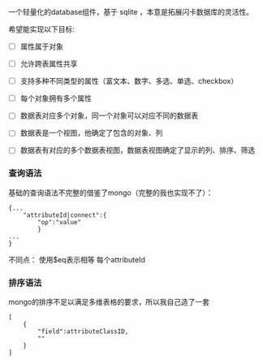 一个轻量化的database组件，基于 sqlite ，本意是拓展闪卡数据库的灵活性。

希望能实现以下目标:

* [ ] 属性属于对象
* [ ] 允许跨表属性共享
* [ ] 支持多种不同类型的属性（富文本、数字、多选、单选、checkbox）
* [ ] 每个对象拥有多个属性
* [ ] 数据表对应多个对象，同一个对象可以对应不同的数据表
* [ ] 数据表是一个视图，他确定了包含的对象、列
* [ ] 数据表有对应的多个数据表视图，数据表视图确定了显示的列、排序、筛选


### 查询语法

基础的查询语法不完整的借鉴了mongo（完整的我也实现不了）：
```
{...
    "attributeId|connect":{
        "op":"value"
        }
...
}
```
不同点：
使用$eq表示相等
每个attributeId

### 排序语法
mongo的排序不足以满足多维表格的要求，所以我自己造了一套
```
[
    {
        "field":attributeClassID,
        ""
    }
]
```